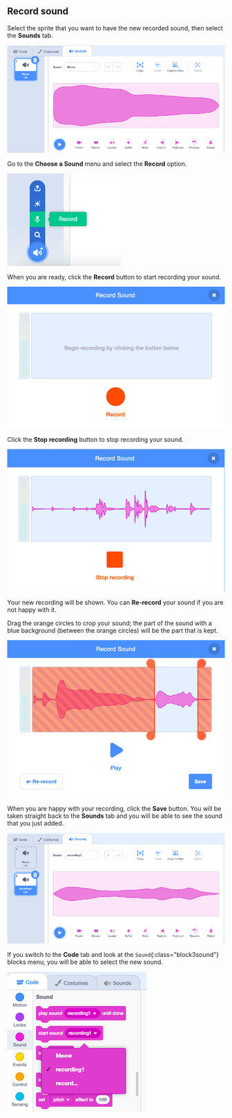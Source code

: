 ## Record sound

Select the sprite that you want to have the new recorded sound, then select the **Sounds** tab.

![The Sounds tab open in the Scratch editor.](images/sounds-tab.png)

Go to the **Choose a Sound** menu and select the **Record** option.

![The Choose a Sound menu open with the Record option highlighted.](images/record-sound-button.png)

When you are ready, click the **Record** button to start recording your sound.

![The Record Sound pop up window with Record button.](images/record-sound.png)

Click the **Stop recording** button to stop recording your sound.

![The Record Sound pop up window with Stop recording button.](images/stop-recording-sound.png)

Your new recording will be shown. You can **Re-record** your sound if you are not happy with it.

Drag the orange circles to crop your sound; the part of the sound with a blue background (between the orange circles) will be the part that is kept.

![The recorded sound in full with orange circles adjusted to show only part of the sound within a blue background. The rest of the sound is in an orange shaded area.](images/crop-your-sound.png)

When you are happy with your recording, click the **Save** button. You will be taken straight back to the **Sounds** tab and you will be able to see the sound that you just added.

![The Sounds tab with recording1 showing in the list of sounds.](images/new-sound-inserted.png)

If you switch to the **Code** tab and look at the `Sound`{:class="block3sound"} blocks menu, you will be able to select the new sound.

![The Sound blocks menu with recording1 available for use in the sound blocks drop down menu.](images/sound-blocks-menu.png)


